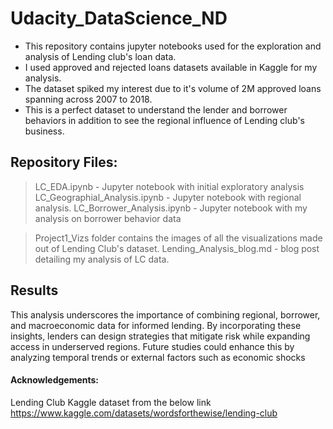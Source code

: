 # Udacity_DataScience_ND

- This repository contains jupyter notebooks used for the exploration and analysis of Lending club's loan data. 
- I used approved and rejected loans datasets available in Kaggle for my analysis. 
- The dataset spiked my interest due to it's volume of 2M approved loans spanning across 2007 to 2018. 
- This is a perfect dataset to understand the lender and borrower behaviors in addition to see the regional influence of Lending club's business.
  
## Repository Files:
>LC_EDA.ipynb - Jupyter notebook with initial exploratory analysis
LC_Geographial_Analysis.ipynb - Jupyter notebook with regional analysis.
LC_Borrower_Analysis.ipynb - Jupyter notebook with my analysis on borrower behavior data

>Project1_Vizs folder contains the images of all the visualizations made out of Lending Club's dataset.
Lending_Analysis_blog.md - blog post detailing my analysis of LC data.

## Results

This analysis underscores the importance of combining regional, borrower, and macroeconomic data for informed lending. By incorporating these insights, lenders can design strategies that mitigate risk while expanding access in underserved regions. Future studies could enhance this by analyzing temporal trends or external factors such as economic shocks

#### Acknowledgements:
Lending Club Kaggle dataset from the below link 
https://www.kaggle.com/datasets/wordsforthewise/lending-club